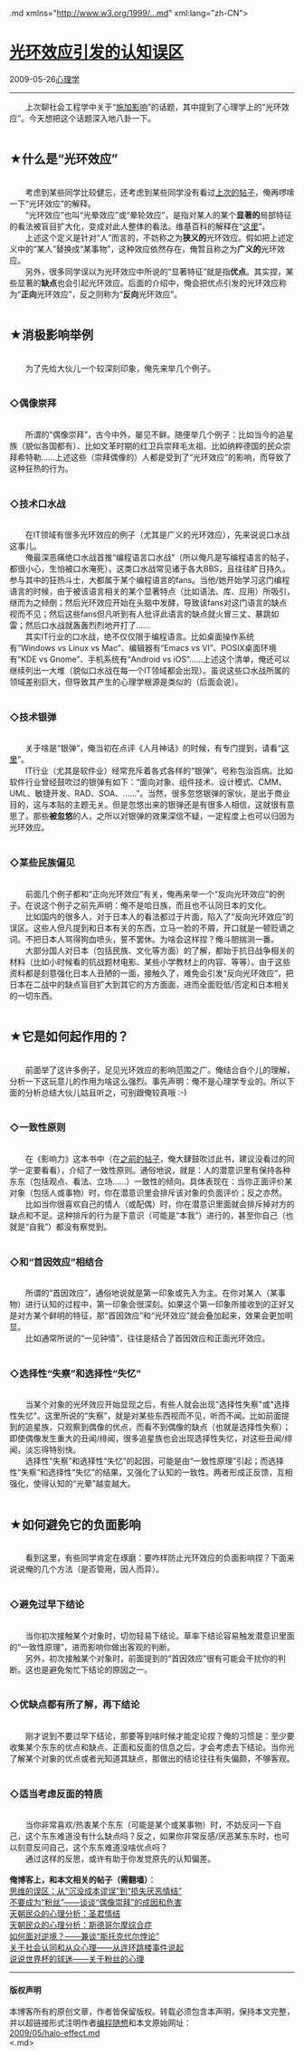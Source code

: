 <!DOCTYPE.md>
.md xmlns="http://www.w3.org/1999/...md" xml:lang="zh-CN">
<head>
<meta http-equiv="Content-Type" content="text.md; charset=utf-8" />
<meta name="generator" content="Python script by program.think@gmail.com" />
<meta name="provider" content="program-think.blogspot.com" />
<link type="text/css" rel="stylesheet" href="../../css/program-think.css" />
<title>光环效应引发的认知误区 - 编程随想的博客</title>
</head>
<body>
<div id="main" style="width:100%;">
<h1><a href="../../index.md" title="回到首页">光环效应引发的认知误区</a></h1>
<div class="post-info"><span class="date-header">2009-05-26</span><a href="../../tags/E5BF83E79086E5ADA6.md" class="tag">心理学</a> </div>
<hr>
<div class="post">
&#12288;&#12288;上次聊社会工程学中关于“<a href="../../2009/05/social-engineering-3-influence.md" target="_blank">施加影响</a>”的话题，其中提到了心理学上的“光环效应”。今天想把这个话题深入地八卦一下。<!--program-think--><br /><br /><h2>★什么是“光环效应”</h2><br />&#12288;&#12288;考虑到某些同学比较健忘，还考虑到某些同学没有看过<a href="../../2009/05/social-engineering-3-influence.md" target="_blank">上次的帖子</a>，俺再啰嗦一下“光环效应”的解释。<br />&#12288;&#12288;“光环效应”也叫“光晕效应”或“晕轮效应”，是指对某人的某个<b>显著的</b>局部特征的看法被盲目扩大化，变成对此人整体的看法。维基百科的解释在“<a href="http://en.wikipedia.org/wiki/Halo_effect" target="_blank" rel="nofollow">这里</a>”。<br />&#12288;&#12288;上述这个定义是针对“人”而言的，不妨称之为<b>狭义的</b>光环效应。假如把上述定义中的“某人”替换成“某事物”，这种效应依然存在，俺暂且称之为<b>广义的</b>光环效应。<br />&#12288;&#12288;另外，很多同学误以为光环效应中所说的“显著特征”就是指<b>优点</b>。其实捏，某些显著的<b>缺点</b>也会引起光环效应。后面的介绍中，俺会把优点引发的光环效应称为“<b>正向</b>光环效应”，反之则称为“<b>反向</b>光环效应”。<br /><br /><h2>★消极影响举例</h2><br />&#12288;&#12288;为了先给大伙儿一个较深刻印象，俺先来举几个例子。<br /><br /><h3>◇偶像崇拜</h3><br />&#12288;&#12288;所谓的“偶像崇拜”，古今中外，屡见不鲜。随便举几个例子：比如当今的追星族（貌似各国都有）、比如文革时期的红卫兵崇拜毛太祖、比如纳粹德国的民众崇拜希特勒......上述这些（崇拜偶像的）人都是受到了“光环效应”的影响，而导致了这种狂热的行为。<br /><br /><h3>◇技术口水战</h3><br />&#12288;&#12288;在IT领域有很多光环效应的例子（尤其是广义的光环效应），先来说说口水战这事儿。<br />&#12288;&#12288;俺最深恶痛绝口水战首推“编程语言口水战”（所以俺凡是写编程语言的帖子，都很小心，生怕被口水淹死）。这类口水战常见诸于各大BBS，且往往旷日持久。参与其中的狂热斗士，大都属于某个编程语言的fans。当他/她开始学习这门编程语言的时候，由于被该语言相关的某个显著特点（比如语法、库、应用）所吸引，继而为之倾倒；然后光环效应开始在头脑中发酵，导致该fans对这门语言的缺点视而不见；然后这些fans但凡听到有人批评此语言的缺点就火冒三丈、暴跳如雷；然后口水战就轰轰烈烈地开打了......<br />&#12288;&#12288;其实IT行业的口水战，绝不仅仅限于编程语言。比如桌面操作系统有“Windows vs Linux vs Mac”、编辑器有“Emacs vs VI”、POSIX桌面环境有“KDE vs Gnome”、手机系统有“Android vs iOS”......上述这个清单，俺还可以继续列出一大堆（貌似口水战在每一个IT领域都会出现）。虽说这些口水战所属的领域差别巨大，但导致其产生的心理学根源是类似的（后面会说）。<br /><br /><h3>◇技术银弹</h3><br />&#12288;&#12288;关于啥是“银弹”，俺当初在点评《人月神话》的时候，有专门提到，请看“<a href="../../2009/03/book-review-mythical-man-month.md">这里</a>”。<br />&#12288;&#12288;IT行业（尤其是软件业）经常充斥着各式各样的“银弹”，号称包治百病。比如软件行业曾经鼓吹过的银弹有如下：“面向对象、组件技术、设计模式、CMM、UML、敏捷开发、RAD、SOA、......”。当然，很多忽悠银弹的家伙，是出于商业目的，这与本贴的主题无关。但是忽悠出来的银弹还是有很多人相信，这就很有意思了。那些<b>被忽悠</b>的人，之所以对银弹的效果深信不疑，一定程度上也可以归因为光环效应。<br /><br /><h3>◇某些民族偏见</h3><br />&#12288;&#12288;前面几个例子都和“正向光环效应”有关，俺再来举一个“反向光环效应”的例子。在说这个例子之前先声明：俺不是哈日族，而且也不认同日本的文化。<br />&#12288;&#12288;比如国内的很多人，对于日本人的看法都过于片面，陷入了“反向光环效应”的误区。这些人但凡提到和日本有关的东西，立马一脸的不屑，开口就是一顿贬谪之词。不把日本人骂得狗血喷头，誓不罢休。为啥会这样捏？俺斗胆揣测一番。<br />&#12288;&#12288;大部分国人对日本（包括民族、文化等方面）的了解，都始于抗日战争相关的材料（比如小时候看的抗战题材电影、某些小学教材上的内容、等等）。由于这些资料都是刻意强化日本人丑陋的一面，接触久了，难免会引发“反向光环效应”，把日本在二战中的缺点盲目扩大到其它的方方面面，进而全面贬低/否定和日本相关的一切东西。<br /><br /><h2>★它是如何起作用的？</h2><br />&#12288;&#12288;前面举了这许多例子，足见光环效应的影响范围之广。俺结合自个儿的理解，分析一下这玩意儿的作用为啥这么强烈。事先声明：俺不是心理学专业的。所以下面的分析总结大伙儿姑且听之，可别跟俺较真哦 :-)<br /><br /><h3>◇一致性原则</h3><br />&#12288;&#12288;在《影响力》这本书中（在<a href="../../2009/05/social-engineering-3-influence.md">之前的帖子</a>，俺大肆鼓吹过此书，建议没看过的同学一定要看看），介绍了一致性原则。通俗地说，就是：人的潜意识里有保持各种东东（包括观点、看法、立场......）一致性的倾向。具体表现在：当你正面评价某对象（包括人或事物）时，你在潜意识里会排斥该对象的负面评价；反之亦然。<br />&#12288;&#12288;比如当你很喜欢自己的情人（或配偶）时，你在潜意识里面就会排斥掉对方的缺点和不足。这种排斥的行为是下意识（可能是“本我”）进行的，甚至你自己（也就是“自我”）都没有察觉到。<br /><br /><h3>◇和“首因效应”相结合</h3><br />&#12288;&#12288;所谓的“首因效应”，通俗地说就是第一印象或先入为主。在你对某人（某事物）进行认知的过程中，第一印象会很深刻。如果这个第一印象所接收到的正好又是对方某个鲜明的特征，那“首因效应”和“光环效应”就会叠加起来，效果会更加明显。<br />&#12288;&#12288;比如通常所说的“一见钟情”，往往是结合了首因效应和正面光环效应。<br /><br /><h3>◇选择性“失察”和选择性“失忆”</h3><br />&#12288;&#12288;当某个对象的光环效应开始显现之后，有些人就会出现"选择性失察"或"选择性失忆"。这里所说的“失察”，就是对某些东西视而不见，听而不闻。比如前面提到的追星族，只观察到偶像的优点，而看不到偶像的缺点（也就是选择性失察）；即使偶像发生重大的丑闻/绯闻，很多追星族也会出现选择性失忆，对这些丑闻/绯闻，淡忘得特别快。<br />&#12288;&#12288;选择性“失察”和选择性“失忆”的起因，可能是由“一致性原理”引起；而选择性“失察”和选择性“失忆”的结果，又强化了认知的一致性。两者形成正反馈，互相强化，使得认知的“光晕”越变越大。<br /><br /><h2>★如何避免它的负面影响</h2><br />&#12288;&#12288;看到这里，有些同学肯定在琢磨：要咋样防止光环效应的负面影响捏？下面来说说俺的几个方法（是否管用，因人而异）。<br /><br /><h3>◇避免过早下结论</h3><br />&#12288;&#12288;当你初次接触某个对象时，切勿轻易下结论。草率下结论容易触发潜意识里面的“一致性原理”，进而影响你做出客观的判断。<br />&#12288;&#12288;另外，初次接触某个对象时，前面提到的“首因效应”很有可能会干扰你的判断。这也是避免匆忙下结论的原因之一。<br /><br /><h3>◇优缺点都有所了解，再下结论</h3><br />&#12288;&#12288;刚才说到不要过早下结论，那要等到啥时候才能定论捏？俺的习惯是：至少要收集某个东东的优点和缺点、正面和反面的信息之后，才会考虑去下结论。当你光了解某个对象的优点或者光知道其缺点，那做出的结论往往有失偏颇，不够客观。<br /><br /><h3>◇适当考虑反面的特质</h3><br />&#12288;&#12288;当你非常喜欢/热衷某个东东（可能是某个或某事物）时，不妨反问一下自己，这个东东难道没有什么缺点吗？反之，如果你非常反感/厌恶某东东时，也可以刻意反问自己，这个东东难道没啥优点吗？<br />&#12288;&#12288;通过这样的反思，或许有助于你发觉原先的认知偏差。<br /><br /><b>俺博客上，和本文相关的帖子（需翻墙）</b>：<br /><a href="../../2014/06/sunk-cost-fallacy-and-loss-aversion.md">思维的误区：从“沉没成本谬误”到“损失厌恶情结”</a><br /><a href="../../2014/05/fans-and-idolatry.md">不要成为“粉丝”——谈谈“偶像崇拜”的成因和危害</a><br /><a href="../../2012/12/emperor-complex.md">天朝民众的心理分析：圣君情结</a><br /><a href="../../2012/06/stockholm-syndrome.md">天朝民众的心理分析：斯德哥尔摩综合症</a><br /><a href="../../2012/01/stockdale-paradox.md">如何面对逆境？——兼谈“斯托克代尔悖论”</a><br /><a href="../../2010/05/about-social-proof.md">关于社会认同和从众心理——从连环跳楼事件说起</a><br /><a href="../../2010/07/about-football-fans.md">说说世界杯的球迷——关于粉丝的心理</a><div class="blogger-post-footer">
</div>
<hr>
<div class="copyright">
<h4>版权声明</h4>
本博客所有的原创文章，作者皆保留版权。转载必须包含本声明，保持本文完整，并以超链接形式注明作者<a href="mailto:program.think@gmail.com">编程随想</a>和本文原始网址：<br>
<a href="2009/05/halo-effect.md">2009/05/halo-effect.md</a>
</div>
</div>
</body>
<.md>
